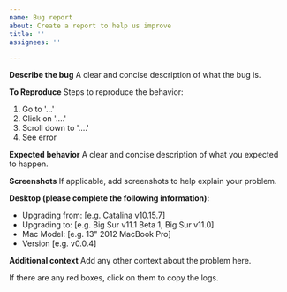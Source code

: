```yaml
---
name: Bug report
about: Create a report to help us improve
title: ''
assignees: ''

---
```


**Describe the bug**
A clear and concise description of what the bug is.

**To Reproduce**
Steps to reproduce the behavior:
1. Go to '...'
2. Click on '....'
3. Scroll down to '....'
4. See error

**Expected behavior**
A clear and concise description of what you expected to happen.

**Screenshots**
If applicable, add screenshots to help explain your problem.

**Desktop (please complete the following information):**
 - Upgrading from: [e.g. Catalina v10.15.7]
- Upgrading to: [e.g. Big Sur v11.1 Beta 1, Big Sur v11.0]
 - Mac Model: [e.g. 13" 2012 MacBook Pro]
 - Version [e.g. v0.0.4]

**Additional context**
Add any other context about the problem here.

If there are any red boxes, click on them to copy the logs.
